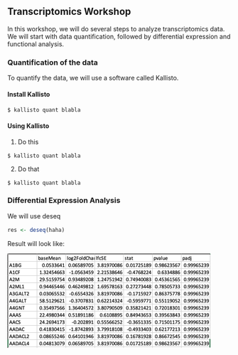 ##  Transcriptomics Workshop

In this workshop, we will do several steps to analyze transcriptomics data. We will start with data quantification, followed by differential expression and functional analysis.

### Quantification of the data

To quantify the data, we will use a software called Kallisto.

#### Install Kallisto

```shell
$ kallisto quant blabla
```

#### Using Kallisto

1. Do this
```shell
$ kallisto quant blabla
```

2. Do that
```shell
$ kallisto quant blabla
```

### Differential Expression Analysis

We will use deseq

```R
res <- deseq(haha)
```

Result will look like:

![deseq](img/deseq.png)
